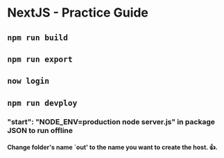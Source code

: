 # NextJS - Practice Guide

## `npm run build`
## `npm run export`
## `now login`
## `npm run devploy`

###  "start": "NODE_ENV=production node server.js" in package JSON to run offline

#### Change folder's name `out' to the name you want to create the host. 👍️.
